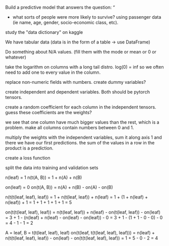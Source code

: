 Build a predictive model that answers the question: “
- what sorts of people were more likely to survive?
using passenger data (ie name, age, gender, socio-economic class, etc).

study the "data dictionary" on kaggle


We have tabular data (data is in the form of a table -> use DataFrame)

Do something about N/A values. (fill them with the mode or mean or 0 or whatever)


take the logarithm on columns with a long tail distro. log(0) = inf so we often need to add one to every value in the column.


replace non-numeric fields with numbers. create dummy variables?


create independent and dependent variables. Both should be pytorch tensors.

create a random coefficient for each column in the independent tensors. guess these coefficients are the weights?

we see that one column have much bigger values than the rest, which is a problem. make all columns contain numbers between 0 and 1.


multiply the weights with the independent variables, sum it along axis 1 and there we have our first predictions.
the sum of the values in a row in the product is a prediction.

create a loss function

split the data into training and validation sets



n(leaf) = 1
n(t(A, B)) = 1 + n(A) + n(B)


on(leaf) = 0
on(t(A, B)) = n(A) + n(B) - on(A) - on(B)


n(t(t(leaf, leaf), leaf)) = 1 + n(t(leaf, leaf)) + n(leaf)
                          = 1 + (1 + n(leaf) + n(leaf)) + 1
                          = 1 + 1 + 1 + 1 + 1 
                          = 5


on(t(t(leaf, leaf), leaf)) = n(t(leaf, leaf)) + n(leaf) - on(t(leaf, leaf)) - on(leaf)
                           = 3 + 1 - (n(leaf) + n(leaf) - on(leaf) - on(leaf)) - 0
                           = 3 + 1 - (1 + 1 - 0 - 0) - 0 
                           = 4 - 1 - 1 = 2

A = leaf, B = t(t(leaf, leaf), leaf)
on(t(leaf, t(t(leaf, leaf), leaf))) = n(leaf) + n(t(t(leaf, leaf), leaf)) - on(leaf) - on(t(t(leaf, leaf), leaf))
                                    = 1 + 5 - 0 - 2
                                    = 4


                                    